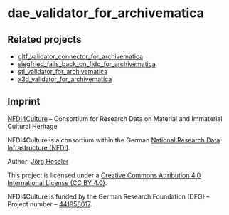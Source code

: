 # dae_validator_for_archivematica
 
## Related projects

- [gltf_validator_connector_for_archivematica](https://github.com/JoergHeseler/gltf_validator_connector_for_archivematica)
- [siegfried_falls_back_on_fido_for_archivematica](https://github.com/JoergHeseler/siegfried_falls_back_on_fido_for_archivematica)
- [stl_validator_for_archivematica](https://github.com/JoergHeseler/stl_validator_for_archivematica)
- [x3d_validator_for_archivematica](https://github.com/JoergHeseler/x3d_validator_for_archivematica)

## Imprint

[NFDI4Culture](https://nfdi4culture.de/) – Consortium for Research Data on Material and Immaterial Cultural Heritage

NFDI4Culture is a consortium within the German [National Research Data Infrastructure (NFDI)](https://www.nfdi.de/).

Author: [Jörg Heseler](https://orcid.org/0000-0002-1497-627X)

This project is licensed under a [Creative Commons Attribution 4.0 International License (CC BY 4.0)](https://creativecommons.org/licenses/by/4.0/).

NFDI4Culture is funded by the German Research Foundation (DFG) – Project number – [441958017](https://gepris.dfg.de/gepris/projekt/441958017).